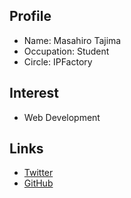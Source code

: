 ## Profile
- Name: Masahiro Tajima
- Occupation: Student
- Circle: IPFactory

## Interest
- Web Development

## Links
- [Twitter](https://twitter.com/tamagrm)
- [GitHub](https://github.com/tamagram)